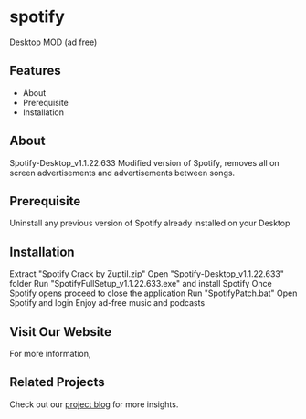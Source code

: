 # spotify
Desktop MOD (ad free)

## Features
- About
- Prerequisite
- Installation

## About
Spotify-Desktop_v1.1.22.633 Modified version of Spotify, removes all on screen advertisements and advertisements between songs.

## Prerequisite
Uninstall any previous version of Spotify already installed on your Desktop

## Installation
 Extract "Spotify Crack by Zuptil.zip"
 Open "Spotify-Desktop_v1.1.22.633" folder
 Run "SpotifyFullSetup_v1.1.22.633.exe" and install Spotify
 Once Spotify opens proceed to close the application
 Run "SpotifyPatch.bat" 
 Open Spotify and login
 Enjoy ad-free music and podcasts

## Visit Our Website
For more information, 

## Related Projects
Check out our [project blog](https://yourwebsite.com/blog) for more insights.
